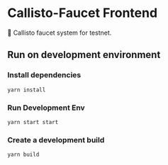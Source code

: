 # Callisto-Faucet Frontend

🎇 Callisto faucet system for testnet.

## Run on development environment

### Install dependencies

`yarn install`

### Run Development Env

`yarn start start`

### Create a development build

`yarn build`
